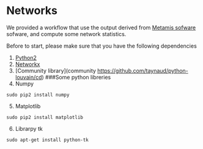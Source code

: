 # Networks
We provided a workflow that use the output derived from [Metamis sofware](https://www.ncbi.nlm.nih.gov/pubmed/27887570) sofware, and compute some network statistics. 

Before to start, please make sure that you have the following dependencies 
1. [ Python2  ](https://www.python.org/)
2. [Networkx](https://networkx.github.io/)
3. [Community library](community https://github.com/taynaud/python-louvain/cd)
###Some python libreries 
4. Numpy 
```
sudo pip2 install numpy 
```
5.  Matplotlib 
```
sudo pip2 install matplotlib
```

6. Librarpy tk 

```
sudo apt-get install python-tk


